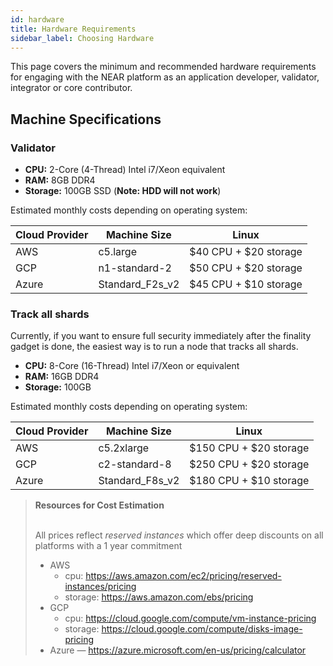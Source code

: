 ```yaml
---
id: hardware
title: Hardware Requirements
sidebar_label: Choosing Hardware
---
```


This page covers the minimum and recommended hardware requirements for engaging with the NEAR platform as an application developer, validator, integrator or core contributor.

## Machine Specifications

### Validator

- **CPU:** 2-Core (4-Thread) Intel i7/Xeon equivalent
- **RAM:** 8GB DDR4
- **Storage:** 100GB SSD (__Note: HDD will not work__)

Estimated monthly costs depending on operating system:

| Cloud Provider | Machine Size    | Linux                 |
| -------------- | --------------- | --------------------- |
| AWS            | c5.large        | $40 CPU + $20 storage |
| GCP            | n1-standard-2   | $50 CPU + $20 storage |
| Azure          | Standard_F2s_v2 | $45 CPU + $10 storage |

### Track all shards

Currently, if you want to ensure full security immediately after the finality gadget is done, the easiest way is to run a node that tracks all shards.

- **CPU:** 8-Core (16-Thread) Intel i7/Xeon or equivalent
- **RAM:** 16GB DDR4
- **Storage:** 100GB

Estimated monthly costs depending on operating system:

| Cloud Provider | Machine Size    | Linux                  |
| -------------- | --------------- | ---------------------- |
| AWS            | c5.2xlarge      | $150 CPU + $20 storage |
| GCP            | c2-standard-8   | $250 CPU + $20 storage |
| Azure          | Standard_F8s_v2 | $180 CPU + $10 storage |

<blockquote class="info">
<strong>Resources for Cost Estimation</strong><br><br>

All prices reflect *reserved instances* which offer deep discounts on all platforms with a 1 year commitment

- AWS
  - cpu: https://aws.amazon.com/ec2/pricing/reserved-instances/pricing
  - storage: https://aws.amazon.com/ebs/pricing
- GCP
  - cpu: https://cloud.google.com/compute/vm-instance-pricing
  - storage: https://cloud.google.com/compute/disks-image-pricing
- Azure — https://azure.microsoft.com/en-us/pricing/calculator

</blockquote>

